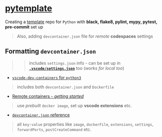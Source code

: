 # [pytemplate](https://github.com/partham16/pytemplate)

Creating a <u>template</u> repo for `Python` with **black, flake8, pylint, mypy, pytest, pre-commit** set up

> Also, adding `devcontainer.json` file for *remote* **codespaces** settings

## Formatting **`devcontainer.json`**
 >> includes `settings.json` info - can be set up in [**`.vscode/settings.json`**](https://vscode.readthedocs.io/en/latest/getstarted/settings/) too (*works for local too*)
- [`vscode-dev-containers` for `python3`](https://github.com/microsoft/vscode-dev-containers/tree/master/containers/python-3)
 > includes both `devcontainer.json` and `Dockerfile`
- [Remote containers - *getting started*](https://code.visualstudio.com/docs/remote/containers#_getting-started)
 > use *prebuilt* `docker image`, set up **vscode extensions** etc.
- [`devcontainer.json` reference](https://code.visualstudio.com/docs/remote/devcontainerjson-reference)
 > all `key:value` properties like `image`, `dockerFile`, `extensions`, `settings`, `forwardPorts`, `postCreateCommand` etc.
